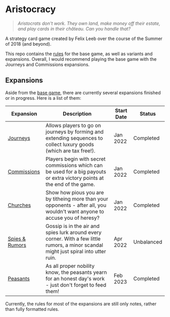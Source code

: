 # Aristocracy

> *Aristocrats don't work. They own land, make money off their estate, and play cards in their château. Can you handle that?*

A strategy card game created by Felix Leeb over the course of the Summer of 2018 (and beyond).

This repo contains the [rules](Aristocracy.md) for the base game, as well as variants and expansions. 
Overall, I would recommend playing the base game with the Journeys and Commissions expansions.

## Expansions

Aside from the [base game](Aristocracy.md), there are currently several expansions finished or in progress. Here is a list of them:

| Expansion                                | Description                                                                                                                           | Start Date | Status           |
|------------------------------------------|---------------------------------------------------------------------------------------------------------------------------------------|------------|------------------|
| [Journeys](expansions/Journeys.md)       | Allows players to go on journeys by forming and extending sequences to collect luxury goods (which are tax free!).                    | Jan 2022   | Completed        |
| [Commissions](expansions/Commissions.md) | Players begin with secret commissions which can be used for a big payouts or extra victory points at the end of the game.             | Jan 2022   | Completed        |
| [Churches](expansions/Churches.md)       | Show how pious you are by titheing more than your opponents - after all, you wouldn't want anyone to accuse you of heresy?            | Jan 2022   | Completed        |
| [Spies & Rumors](expansions/Spies.md)    | Gossip is in the air and spies lurk around every corner. With a few little rumors, a minor scandal might just spiral into utter ruin. | Apr 2022   | Unbalanced       |
| [Peasants](expansions/Peasants.md)                                 | As all proper nobility know, the peasants yearn for an honest day's work - just don't forget to feed them!                            | Feb 2023   | Completed |

Currently, the rules for most of the expansions are still only notes, rather than fully formatted rules.



